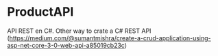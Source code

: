 # ProductAPI
API REST en C#. Other way to crate a C# REST API 
(https://medium.com/@sumantmishra/create-a-crud-application-using-asp-net-core-3-0-web-api-a85019cb23c)

